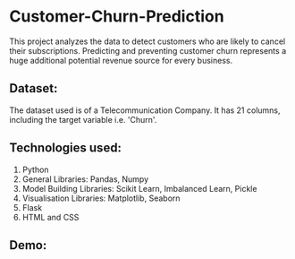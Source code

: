 # Customer-Churn-Prediction
This project analyzes the data to detect customers who are
likely to cancel their subscriptions. Predicting and preventing 
customer churn represents a huge additional potential revenue 
source for every business.

## Dataset:

The dataset used is of a Telecommunication Company. It has 21 
columns, including the target variable i.e. 'Churn'.  

## Technologies used:
1. Python
2. General Libraries: Pandas, Numpy
3. Model Building Libraries: Scikit Learn, Imbalanced Learn, Pickle
4. Visualisation Libraries: Matplotlib, Seaborn
5. Flask
6. HTML and CSS

## Demo:

